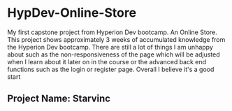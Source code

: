 # HypDev-Online-Store
My first capstone project from Hyperion Dev bootcamp. An Online Store. 
This project shows approximately 3 weeks of accumulated knowledge from the Hyperion Dev bootcamp. 
There are still a lot of things I am unhappy about such as the non-responsiveness of the page which will be adjusted when I learn about it later on in the course or the advanced back end functions such as the login or register page. 
Overall I believe it's a good start

## Project Name: Starvinc

